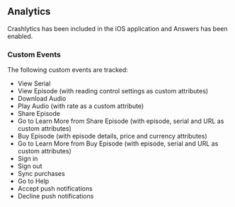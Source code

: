 ## Analytics

Crashlytics has been included in the iOS application and Answers has been enabled.

### Custom Events

The following custom events are tracked:
  
+ View Serial
+ View Episode (with reading control settings as custom attributes)
+ Download Audio
+ Play Audio (with rate as a custom attribute)
+ Share Episode
+ Go to Learn More from Share Episode (with episode, serial and URL as custom attributes)
+ Buy Episode (with episode details, price and currency attributes)
+ Go to Learn More from Buy Episode (with episode, serial and URL as custom attributes)
+ Sign in
+ Sign out
+ Sync purchases
+ Go to Help
+ Accept push notifications
+ Decline push notifications
